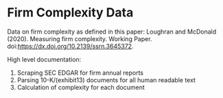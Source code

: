 # Firm Complexity Data 

Data on firm complexity as defined in this paper: Loughran and McDonald (2020). Measuring firm complexity. Working Paper. doi:https://dx.doi.org/10.2139/ssrn.3645372.

High level documentation:

1. Scraping SEC EDGAR for firm annual reports
1. Parsing 10-K/(exhibit13) documents for all human readable text
1. Calculation of complexity for each document


